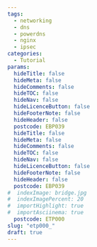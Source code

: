 ```yaml
---
tags:
  - networking
  - dns
  - powerdns
  - nginx
  - ipsec
categories:
  - Tutorial
params:
  hideTitle: false
  hideMeta: false
  hideComments: false
  hideTOC: false
  hideNav: false
  hideLicenceButton: false
  hideFooterNote: false
  hideHeader: false
  postcode: EBP039
  hideTitle: false
  hideMeta: false
  hideComments: false
  hideTOC: false
  hideNav: false
  hideLicenceButton: false
  hideFooterNote: false
  hideHeader: false
  postcode: EBP039
#  indexImage: bridge.jpg
#  indexImagePercent: 20
#  importHighlight: true
#  importAsciinema: true
  postcode: ETP000
slug: "etp000_"
draft: true
---
```


